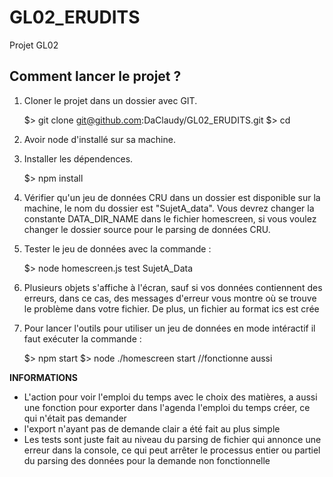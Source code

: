 # GL02_ERUDITS
Projet GL02

## Comment lancer le projet ?
1. Cloner le projet dans un dossier avec GIT.

    
    $> git clone git@github.com:DaClaudy/GL02_ERUDITS.git <directoryname>
    $> cd <directoryname>


2. Avoir node d'installé sur sa machine.
3. Installer les dépendences.


    $> npm install


4. Vérifier qu'un jeu de données CRU dans un dossier est disponible sur la machine, le nom du dossier est "SujetA_data".
Vous devrez changer la constante DATA_DIR_NAME dans le fichier homescreen, si vous voulez changer le dossier source pour le
parsing de données CRU.
5. Tester le jeu de données avec la commande :


    $> node homescreen.js test SujetA_Data 


6. Plusieurs objets s'affiche à l'écran, sauf si vos données contiennent des erreurs,
dans ce cas, des messages d'erreur vous montre où se trouve le problème dans votre fichier.
De plus, un fichier au format ics est crée
7. Pour lancer l'outils pour utiliser un jeu de données en mode intéractif il faut exécuter la commande :


    $> npm start
    $> node ./homescreen start //fonctionne aussi 


**INFORMATIONS**
- L'action pour voir l'emploi du temps avec le choix des matières, a aussi une fonction pour exporter dans l'agenda 
l'emploi du temps créer, ce qui n'était pas demander
- l'export n'ayant pas de demande clair a été fait au plus simple 
- Les tests sont juste fait au niveau du parsing de fichier qui annonce une erreur dans la console, 
ce qui peut arrêter le processus entier ou partiel du parsing des données pour la demande non fonctionnelle
    



